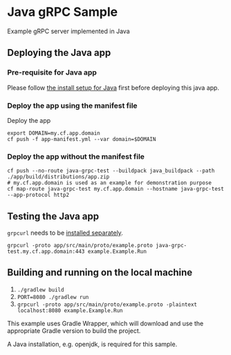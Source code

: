 # Java gRPC Sample

Example gRPC server implemented in Java
## Deploying the Java app
### Pre-requisite for Java app
Please follow [the install setup for Java](../README.md#for-java-app-do-the-following) first before deploying this java app.

### Deploy the app using the manifest file

Deploy the app
```shell
export DOMAIN=my.cf.app.domain
cf push -f app-manifest.yml --var domain=$DOMAIN
```
### Deploy the app without the manifest file
```shell
cf push --no-route java-grpc-test --buildpack java_buildpack --path ./app/build/distributions/app.zip
# my.cf.app.domain is used as an example for demonstration purpose
cf map-route java-grpc-test my.cf.app.domain --hostname java-grpc-test --app-protocol http2
```

## Testing the Java app
`grpcurl` needs to be [installed separately](https://github.com/fullstorydev/grpcurl).
```shell
grpcurl -proto app/src/main/proto/example.proto java-grpc-test.my.cf.app.domain:443 example.Example.Run 
```
## Building and running on the local machine

1. `./gradlew build`
2. `PORT=8080 ./gradlew run`
3. `grpcurl -proto app/src/main/proto/example.proto -plaintext localhost:8080 example.Example.Run`

This example uses Gradle Wrapper, which will download and use the appropriate Gradle version to build the project.

A Java installation, e.g. openjdk, is required for this sample.
